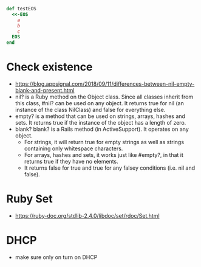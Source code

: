 ```ruby
def testEOS
  <<-EOS
    a
    b
    c
  EOS
end
```

# Check existence
- https://blog.appsignal.com/2018/09/11/differences-between-nil-empty-blank-and-present.html
- nil?
  is a Ruby method on the Object class. Since all classes inherit from this class, #nil? can be used on any object. It returns true for nil (an instance of the class NilClass) and false for everything else.
- empty?
  is a method that can be used on strings, arrays, hashes and sets. It returns true if the instance of the object has a length of zero.
- blank?
  blank? is a Rails method (in ActiveSupport). It operates on any object.
  - For strings, it will return true for empty strings as well as strings containing only whitespace characters.
  - For arrays, hashes and sets, it works just like #empty?, in that it returns true if they have no elements.
  - It returns false for true and true for any falsey conditions (i.e. nil and false).

# Ruby Set
- https://ruby-doc.org/stdlib-2.4.0/libdoc/set/rdoc/Set.html

# DHCP
- make sure only on turn on DHCP
